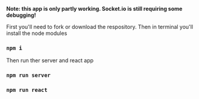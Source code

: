 **Note: this app is only partly working. Socket.io is still requiring some debugging!**

First you'll need to fork or download the respository.
Then in terminal you'll install the node modules


### `npm i`


Then run ther server and react app

### `npm run server`

### `npm run react`


